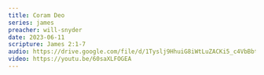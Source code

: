 ```yaml
---
title: Coram Deo
series: james
preacher: will-snyder
date: 2023-06-11
scripture: James 2:1-7
audio: https://drive.google.com/file/d/1Tyslj9HhuiG8iWtLuZACKi5_c4VbBbtY/view
video: https://youtu.be/60saXLFOGEA
---
```

